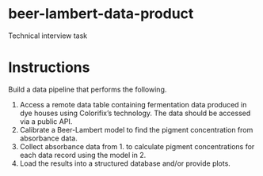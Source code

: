 # beer-lambert-data-product
Technical interview task 

# Instructions
Build a data pipeline that performs the following.

1. Access a remote data table containing fermentation data produced in dye houses using Colorifix’s technology. The data should be accessed via a public API.
2. Calibrate a Beer-Lambert model to find the pigment concentration from absorbance data.
3. Collect absorbance data from 1. to calculate pigment concentrations for each data record using the model in 2.
4. Load the results into a structured database and/or provide plots.
